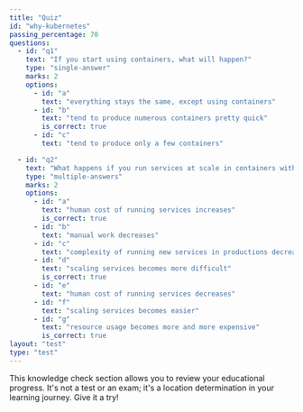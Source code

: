 ```yaml
---
title: "Quiz"
id: "why-kubernetes"
passing_percentage: 70
questions:
  - id: "q1"
    text: "If you start using containers, what will happen?"
    type: "single-answer"
    marks: 2
    options:
      - id: "a"
        text: "everything stays the same, except using containers"
      - id: "b"
        text: "tend to produce numerous containers pretty quick"
        is_correct: true
      - id: "c"
        text: "tend to produce only a few containers"

  - id: "q2"
    text: "What happens if you run services at scale in containers without Kubernetes?"
    type: "multiple-answers"
    marks: 2
    options:
      - id: "a"
        text: "human cost of running services increases"
        is_correct: true
      - id: "b"
        text: "manual work decreases"
      - id: "c"
        text: "complexity of running new services in productions decreases"
      - id: "d"
        text: "scaling services becomes more difficult"
        is_correct: true
      - id: "e"
        text: "human cost of running services decreases"
      - id: "f"
        text: "scaling services becomes easier"
      - id: "g"
        text: "resource usage becomes more and more expensive"
        is_correct: true
layout: "test"
type: "test"
---
```

This knowledge check section allows you to review your educational progress. It's not a test or an exam; it's a location determination in your learning journey. Give it a try!
